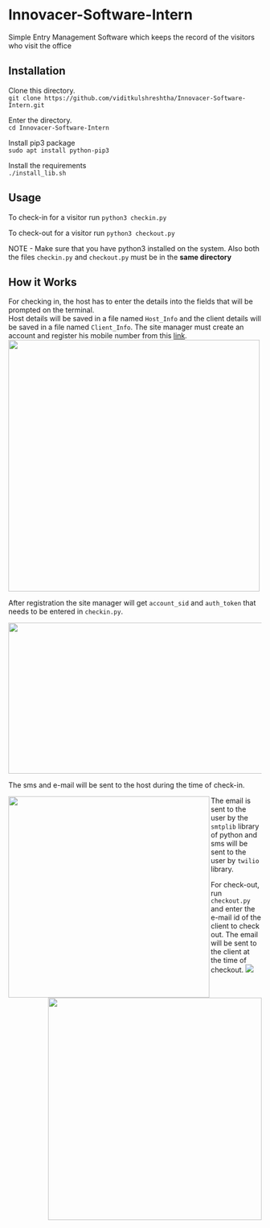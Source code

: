 # Innovacer-Software-Intern

Simple Entry Management Software which keeps the record of the visitors who visit the office

## Installation
Clone this directory.  
`git clone https://github.com/viditkulshreshtha/Innovacer-Software-Intern.git`  

Enter the directory.  
`cd Innovacer-Software-Intern`  

Install pip3 package  
`sudo apt install python-pip3`  

Install the requirements  
`./install_lib.sh`  


## Usage  
To check-in for a visitor run `python3 checkin.py`   

To check-out for a visitor run `python3 checkout.py`    

NOTE - Make sure that you have python3 installed on the system. Also both the files `checkin.py` and `checkout.py` must be in the **same directory**  


## How it Works  
For checking in, the host has to enter the details into the fields that will be prompted on the terminal.  
Host details will be saved in a file named `Host_Info` and the client details will be saved in a file named `Client_Info`.
The site manager must create an account and register his mobile number from this [link](https://www.twilio.com/try-twilio).  
<img src="https://github.com/viditkulshreshtha/Innovacer-Software-Intern/blob/master/images/Twilio_details.png" width = "500">

After registration the site manager will get `account_sid` and `auth_token` that needs to be entered in `checkin.py`.  

<img src = "https://github.com/viditkulshreshtha/Innovacer-Software-Intern/blob/master/images/Details.png" width = "600" height = "300">  


The sms and e-mail will be sent to the host during the time of check-in.  

  
    
      
      

<img src = "https://github.com/viditkulshreshtha/Innovacer-Software-Intern/blob/master/images/email.jpeg" width = "400" align = "left">
<img src = "https://github.com/viditkulshreshtha/Innovacer-Software-Intern/blob/master/images/sms.jpeg" height = "442"width = "425" align = "right">  


The email is sent to the user by the `smtplib` library of python and sms will be sent to the user by `twilio` library.  

For check-out, run `checkout.py`  and enter the e-mail id of the client to check out. The email will be sent to the client at the time of checkout.
<img src = "https://github.com/viditkulshreshtha/Innovacer-Software-Intern/blob/master/images/client_mail.jpeg">







